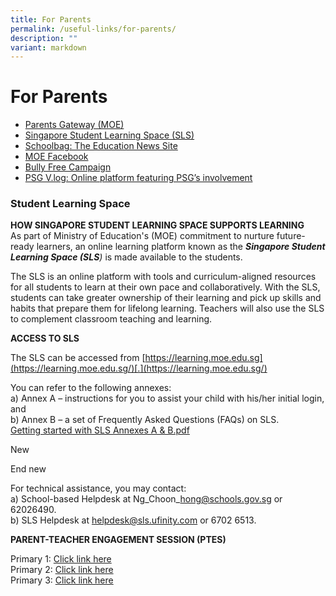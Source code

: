```yaml
---
title: For Parents
permalink: /useful-links/for-parents/
description: ""
variant: markdown
---
```

# **For Parents**

*   [Parents Gateway (MOE)](https://pg.moe.edu.sg/)
*   [Singapore Student Learning Space (SLS)](https://vle.learning.moe.edu.sg/login)
*   [Schoolbag: The Education News Site](https://www.schoolbag.edu.sg/)
*   [MOE Facebook](https://www.facebook.com/moesingapore)
*   [Bully Free Campaign](https://bullyfree.sg/)
*   [PSG V.log: Online platform featuring PSG’s involvement](https://sites.google.com/view/nsps-psg-vlog)

### Student Learning Space

**HOW SINGAPORE STUDENT LEARNING SPACE SUPPORTS LEARNING**  
As part of Ministry of Education's (MOE) commitment to nurture future-ready learners, an online learning platform known as the _**Singapore Student Learning Space (SLS**)_ is made available to the students.  
  
The SLS is an online platform with tools and curriculum-aligned resources for all students to learn at their own pace and collaboratively. With the SLS, students can take greater ownership of their learning and pick up skills and habits that prepare them for lifelong learning. Teachers will also use the SLS to complement classroom teaching and learning.  
  
**ACCESS TO SLS**

The SLS can be accessed from [https://learning.moe.edu.sg](https://learning.moe.edu.sg/)[.](https://learning.moe.edu.sg/)

You can refer to the following annexes:   
a) Annex A – instructions for you to assist your child with his/her initial login, and  
b) Annex B – a set of Frequently Asked Questions (FAQs) on SLS.   
[Getting started with SLS Annexes A & B.pdf](/files/Getting%20started%20with%20SLS%20Annexes%20A%20%20B.pdf)  


New

End new


For technical assistance, you may contact:  
a) School-based Helpdesk at Ng\_Choon\_hong@schools.gov.sg or 62026490.  
b) SLS Helpdesk at helpdesk@sls.ufinity.com or 6702 6513.

**PARENT-TEACHER ENGAGEMENT SESSION (PTES)**

Primary 1: [Click link here](https://drive.google.com/file/d/161X18HdXaYqEK4LYvBrraEqz3hHVAmpF/view?usp=sharing)  
Primary 2:  [Click link here](https://drive.google.com/file/d/1XU34_6IkxZAhDIq1dDsyOLQ5kR-uM_H3/view?usp=sharing)  
Primary 3:  [Click link here](https://drive.google.com/file/d/1Bb4rAwDlIdQFA6jkMzagr4ZiuAQmtQZj/view?usp=sharing)